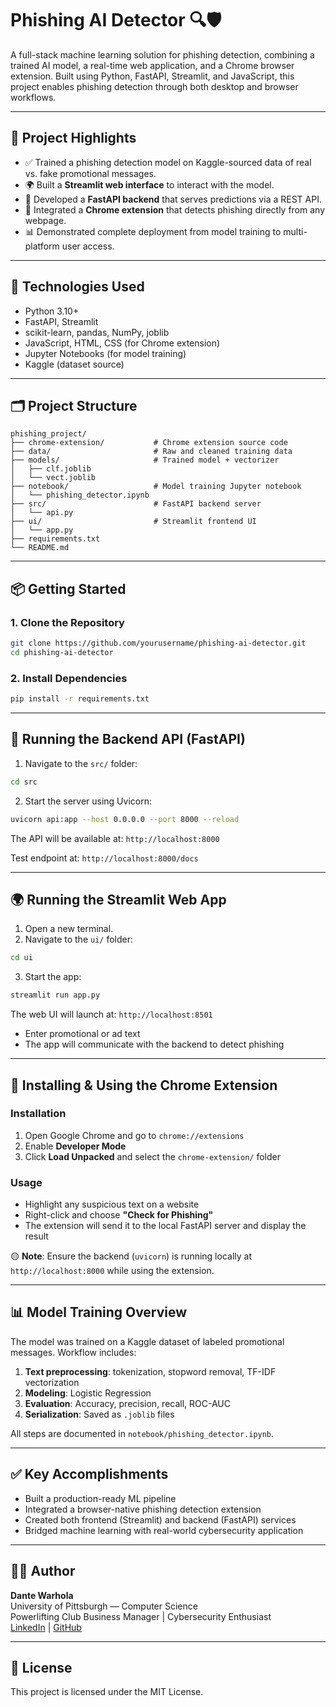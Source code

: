 # Phishing AI Detector 🔍🛡️

A full-stack machine learning solution for phishing detection, combining a trained AI model, a real-time web application, and a Chrome browser extension. Built using Python, FastAPI, Streamlit, and JavaScript, this project enables phishing detection through both desktop and browser workflows.

---

## 🚀 Project Highlights

- ✅ Trained a phishing detection model on Kaggle-sourced data of real vs. fake promotional messages.
- 🌍 Built a **Streamlit web interface** to interact with the model.
- 🔌 Developed a **FastAPI backend** that serves predictions via a REST API.
- 🧩 Integrated a **Chrome extension** that detects phishing directly from any webpage.
- 📊 Demonstrated complete deployment from model training to multi-platform user access.

---

## 🧠 Technologies Used

- Python 3.10+
- FastAPI, Streamlit
- scikit-learn, pandas, NumPy, joblib
- JavaScript, HTML, CSS (for Chrome extension)
- Jupyter Notebooks (for model training)
- Kaggle (dataset source)

---

## 🗂️ Project Structure

```
phishing_project/
├── chrome-extension/           # Chrome extension source code
├── data/                       # Raw and cleaned training data
├── models/                     # Trained model + vectorizer
│   ├── clf.joblib
│   └── vect.joblib
├── notebook/                   # Model training Jupyter notebook
│   └── phishing_detector.ipynb
├── src/                        # FastAPI backend server
│   └── api.py
├── ui/                         # Streamlit frontend UI
│   └── app.py
├── requirements.txt
└── README.md
```

---

## 📦 Getting Started

### 1. Clone the Repository

```bash
git clone https://github.com/yourusername/phishing-ai-detector.git
cd phishing-ai-detector
```

### 2. Install Dependencies

```bash
pip install -r requirements.txt
```

---

## 🔌 Running the Backend API (FastAPI)

1. Navigate to the `src/` folder:

```bash
cd src
```

2. Start the server using Uvicorn:

```bash
uvicorn api:app --host 0.0.0.0 --port 8000 --reload
```

The API will be available at: `http://localhost:8000`

Test endpoint at: `http://localhost:8000/docs`

---

## 🌍 Running the Streamlit Web App

1. Open a new terminal.
2. Navigate to the `ui/` folder:

```bash
cd ui
```

3. Start the app:

```bash
streamlit run app.py
```

The web UI will launch at: `http://localhost:8501`

- Enter promotional or ad text
- The app will communicate with the backend to detect phishing

---

## 🧩 Installing & Using the Chrome Extension

### Installation

1. Open Google Chrome and go to `chrome://extensions`
2. Enable **Developer Mode**
3. Click **Load Unpacked** and select the `chrome-extension/` folder

### Usage

- Highlight any suspicious text on a website
- Right-click and choose **"Check for Phishing"**
- The extension will send it to the local FastAPI server and display the result

🟡 **Note**: Ensure the backend (`uvicorn`) is running locally at `http://localhost:8000` while using the extension.

---

## 📊 Model Training Overview

The model was trained on a Kaggle dataset of labeled promotional messages. Workflow includes:

1. **Text preprocessing**: tokenization, stopword removal, TF-IDF vectorization
2. **Modeling**: Logistic Regression
3. **Evaluation**: Accuracy, precision, recall, ROC-AUC
4. **Serialization**: Saved as `.joblib` files

All steps are documented in `notebook/phishing_detector.ipynb`.

---

## ✅ Key Accomplishments

- Built a production-ready ML pipeline
- Integrated a browser-native phishing detection extension
- Created both frontend (Streamlit) and backend (FastAPI) services
- Bridged machine learning with real-world cybersecurity application

---

## 🧑‍💻 Author

**Dante Warhola**  
University of Pittsburgh — Computer Science  
Powerlifting Club Business Manager | Cybersecurity Enthusiast  
[LinkedIn](https://www.linkedin.com) | [GitHub](https://github.com)

---

## 📜 License

This project is licensed under the MIT License.
